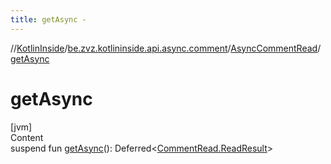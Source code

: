 ```yaml
---
title: getAsync -
---
```

//[KotlinInside](../../index.md)/[be.zvz.kotlininside.api.async.comment](../index.md)/[AsyncCommentRead](index.md)/[getAsync](get-async.md)



# getAsync  
[jvm]  
Content  
suspend fun [getAsync](get-async.md)(): Deferred<[CommentRead.ReadResult](../../be.zvz.kotlininside.api.comment/-comment-read/-read-result/index.md)>  



